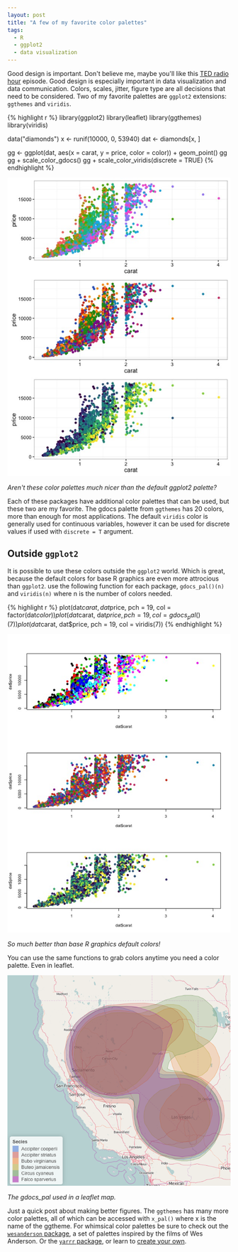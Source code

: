```yaml
---
layout: post
title: "A few of my favorite color palettes"
tags:
  - R
  - ggplot2
  - data visualization
---
```


Good design is important. Don't believe me, maybe you'll like this [TED radio hour][1] episode. Good design is especially important in data visualization and data communication. Colors, scales, jitter, figure type are all decisions that need to be considered. Two of my favorite palettes are `ggplot2` extensions: `ggthemes` and `viridis`.
<!--more-->

{% highlight r %}
library(ggplot2)
library(leaflet)
library(ggthemes)
library(viridis)

data("diamonds")
x <- runif(10000, 0, 53940)
dat <- diamonds[x, ]

gg <- ggplot(dat, aes(x = carat, y = price, color = color)) +
  geom_point()
gg
gg + scale_color_gdocs()
gg + scale_color_viridis(discrete = TRUE)
{% endhighlight %}

![better than ggplot default color](/assets/colorpal.jpeg)
<div class="caption">
  <p class = "caption-text">
    <em>Aren't these color palettes much nicer than the default ggplot2 palette?</em>
  </p>
</div>

Each of these packages have additional color palettes that can be used, but these two are my favorite. The gdocs palette from `ggthemes` has 20 colors, more than enough for most applications. The default `viridis` color is generally used for continuous variables, however it can be used for discrete values if used with `discrete = T` argument.

## Outside `ggplot2`

It is possible to use these colors outside the `ggplot2` world. Which is great, because the default colors for base R graphics are even more attrocious than `ggplot2`. use the following function for each package, `gdocs_pal()(n)` and `viridis(n)` where n is the number of colors needed.

{% highlight r %}
plot(dat$carat, dat$price, pch = 19, col = factor(dat$color))
plot(dat$carat, dat$price, pch = 19, col = gdocs_pal()(7))
plot(dat$carat, dat$price, pch = 19, col = viridis(7))
{% endhighlight %}

![much better than base r graphics](/assets/basercolor.jpeg)
<div class="caption">
  <p class = "caption-text">
    <em>So much better than base R graphics default colors!</em>
  </p>
</div>

You can use the same functions to grab colors anytime you need a color palette. Even in leaflet.

![leaflet with gdocs pal](/assets/leaflet_ex2.png)
<div class="caption">
  <p class = "caption-text">
    <em>The gdocs_pal used in a leaflet map.</em>
  </p>
</div>

Just a quick post about making better figures. The `ggthemes` has many more color palettes, all of which can be accessed with `x_pal()` where x is the name of the ggtheme. For whimsical color palettes be sure to check out the [`wesanderson` package][2], a set of palettes inspired by the films of Wes Anderson. Or the [`yarrr` package][3], or learn to [create your own][4].

[4]: http://blenditbayes.blogspot.com/2014/05/towards-yet-another-r-colour-palette.html
[3]: http://nathanieldphillips.com/2015/10/piratepal-an-r-color-palette-function-for-pirates-or-how-to-plot-the-mona-lisa/
[2]: https://github.com/karthik/wesanderson
[1]: http://www.npr.org/programs/ted-radio-hour/478560031/the-power-of-design?showDate=2016-05-20
